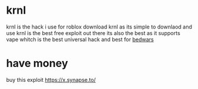 # krnl
krnl is the hack i use for roblox 
download krnl as its simple to downlaod and use
krnl is the best free exploit out there
its also the best as it supports vape whitch is the best universal hack and best for [bedwars](https://www.roblox.com/games/6872265039?privateServerLinkCode=91521036746661581912682926632272)
# have money
buy this exploit https://x.synapse.to/

